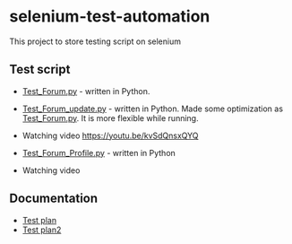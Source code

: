 # selenium-test-automation

This project to store testing script on selenium 

## Test script
- [Test_Forum.py](src/Test_Forum.py) - written in Python. 
- [Test_Forum_update.py](src/Test_Forum_update.py) - written in Python. Made some optimization as [Test_Forum.py](src/Test_Forum.py). It is more flexible while running. 
- Watching video https://youtu.be/kvSdQnsxQYQ

- [Test_Forum_Profile.py](src/Test_Forum_Profile.py) - written in Python
- Watching video

## Documentation
- [Test plan](doc/TestPlan.md)
- [Test plan2](doc/TestPlan2.md)
